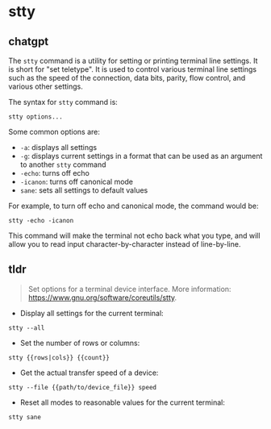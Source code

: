 # stty 
## chatgpt 
The `stty` command is a utility for setting or printing terminal line settings. It is short for "set teletype". It is used to control various terminal line settings such as the speed of the connection, data bits, parity, flow control, and various other settings.

The syntax for `stty` command is:

```
stty options...
```

Some common options are:

- `-a`: displays all settings
- `-g`: displays current settings in a format that can be used as an argument to another `stty` command
- `-echo`: turns off echo
- `-icanon`: turns off canonical mode
- `sane`: sets all settings to default values

For example, to turn off echo and canonical mode, the command would be:

```
stty -echo -icanon
```

This command will make the terminal not echo back what you type, and will allow you to read input character-by-character instead of line-by-line. 

## tldr 
 
> Set options for a terminal device interface.
> More information: <https://www.gnu.org/software/coreutils/stty>.

- Display all settings for the current terminal:

`stty --all`

- Set the number of rows or columns:

`stty {{rows|cols}} {{count}}`

- Get the actual transfer speed of a device:

`stty --file {{path/to/device_file}} speed`

- Reset all modes to reasonable values for the current terminal:

`stty sane`

